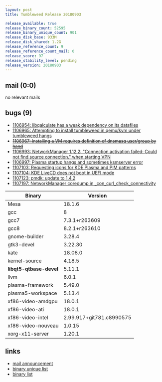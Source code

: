 ```yaml
---
layout: post
title: Tumbleweed Release 20180903

release_available: true
release_binary_count: 52595
release_binary_unique_count: 901
release_disk_base: 933M
release_disk_shared: 1.2G
release_reference_count: 9
release_reference_count_mail: 0
release_score: 97
release_stability_level: pending
release_version: 20180903
---
```


## mail (0:0)

no relevant mails

## bugs (9)

<!--more-->

- [1106954: libqalculate has a weak dependency on its datafiles](https://bugzilla.opensuse.org/show_bug.cgi?id=1106954)
- [1106965: Attempting to install tumbleweed in qemu/kvm under tumbleweed hangs](https://bugzilla.opensuse.org/show_bug.cgi?id=1106965)
- ~~[1106967: Installing a VM requires definition of dnsmasq user/group by hand](https://bugzilla.opensuse.org/show_bug.cgi?id=1106967)~~
- [1106993: NetworkManager 1.12.2: "Connection activation failed: Could not find source connection." when starting VPN](https://bugzilla.opensuse.org/show_bug.cgi?id=1106993)
- [1106997: Plasma startup hangs and sometimes ksmserver error](https://bugzilla.opensuse.org/show_bug.cgi?id=1106997)
- [1107103: Requesting icons for KDE Plasma and PIM patterns](https://bugzilla.opensuse.org/show_bug.cgi?id=1107103)
- [1107104: KDE LiveCD does not boot in UEFI mode](https://bugzilla.opensuse.org/show_bug.cgi?id=1107104)
- [1107123: pmdk: update to 1.4.2](https://bugzilla.opensuse.org/show_bug.cgi?id=1107123)
- [1107197: NetworkManager coredump in _con_curl_check_connectivity](https://bugzilla.opensuse.org/show_bug.cgi?id=1107197)

Binary | Version
--- | ---
Mesa | 18.1.6
gcc | 8
gcc7 | 7.3.1+r263609
gcc8 | 8.2.1+r263610
gnome-builder | 3.28.4
gtk3-devel | 3.22.30
kate | 18.08.0
kernel-source | 4.18.5
**libqt5-qtbase-devel** | 5.11.1
llvm | 6.0.1
plasma-framework | 5.49.0
plasma5-workspace | 5.13.4
xf86-video-amdgpu | 18.0.1
xf86-video-ati | 18.0.1
xf86-video-intel | 2.99.917+git781.c8990575
xf86-video-nouveau | 1.0.15
xorg-x11-server | 1.20.1

## links

- [mail announcement](https://lists.opensuse.org/opensuse-factory/2018-09/msg00017.html)
- [binary unique list](http://download.tumbleweed.boombatower.com/20180903/rpm.unique.list)
- [binary list](http://download.tumbleweed.boombatower.com/20180903/rpm.list)
